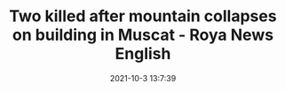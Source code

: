 ---
"title": "Two killed after mountain collapses on building in Muscat - Roya News English"
"date": "2021-10-3 13:7:39"
"feed_name": "GOOGLENEWSINDUSTRIAL"
"feed_website": "https://news.google.com/search?q=industrial%2Bincident&hl=en-US&gl=US&ceid=US:en"
"feed_rss": "https://news.google.com/rss/search?q=industrial%2Bincident&hl=en-US&gl=US&ceid=US:en"
"link": "https://en.royanews.tv/news/31690/2021-10-03"
"source": "{'href': 'https://en.royanews.tv', 'title': 'Roya News English'}"
"file": "_posts/2021-1-1-43d3241def099b131c1caee0ffcd3ccc65163a92.md"
"accident": "0"
"drilling": "0"
"dead": "0"
"injured": "0"
"arrested": "0"
"where": "unknown site"
"causes": "unknown"
"place": "unknown place"
---